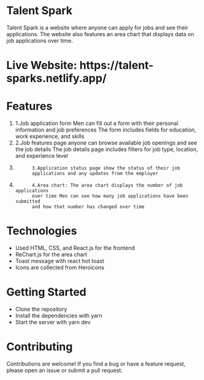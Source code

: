﻿<h1>Talent Spark</h1>
      Talent Spark is a website where anyone can apply for jobs and see their
      applications. The website also features an area chart that displays data
      on job applications over time. <br />

<h1>Live Website: https://talent-sparks.netlify.app/</h1>

<h1>Features</h1>
      <ol>
        <li>
          1.Job application form Men can fill out a form with their personal
          information and job preferences The form includes fields for
          education, work experience, and skills
    </li>
    <li>
          2.Job features page anyone can browse available job openings and see the
          job details The job details page includes filters for job type,
          location, and experience level
        </li>
    <li>

          3.Application status page show the status of their job
          applications and any updates from the employer

</li>
        <li>

          4.Area chart: The area chart displays the number of job applications
          over time Men can see how many job applications have been submitted
          and how that number has changed over time

</li>
      </ol>
      <h1>Technologies</h1>
      <ul>
        <li> Used HTML, CSS, and React.js for the frontend</li>
        <li>ReChart.js for the area chart</li>
        <li>Toast message with react hot toast </li>
        <li>Icons are collected from Heroicons</li>
      </ul>
      <h1> Getting Started</h1>
      <ul>
        <li>Clone the repository</li>
        <li>Install the dependencies with yarn</li>
        <li>Start the server with yarn dev</li>
      </ul>
      <h1>Contributing</h1>
     <p> Contributions are welcome! If you find a bug or have a feature request,
      please open an issue or submit a pull request. </p>

